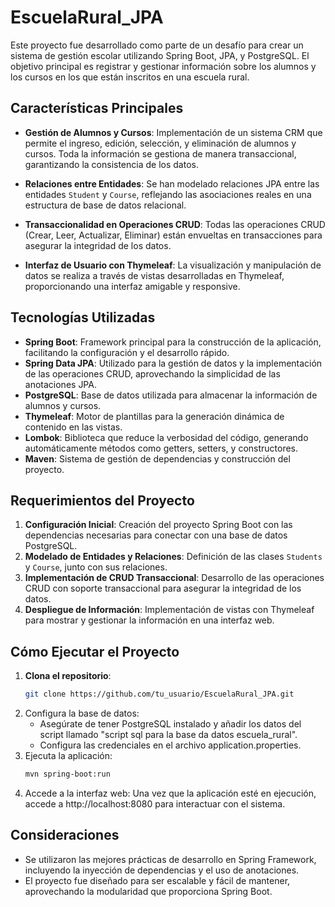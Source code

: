 # EscuelaRural_JPA

Este proyecto fue desarrollado como parte de un desafío para crear un sistema de gestión escolar utilizando Spring Boot, JPA, y PostgreSQL. El objetivo principal es registrar y gestionar información sobre los alumnos y los cursos en los que están inscritos en una escuela rural.

## Características Principales

- **Gestión de Alumnos y Cursos**: Implementación de un sistema CRM que permite el ingreso, edición, selección, y eliminación de alumnos y cursos. Toda la información se gestiona de manera transaccional, garantizando la consistencia de los datos.

- **Relaciones entre Entidades**: Se han modelado relaciones JPA entre las entidades `Student` y `Course`, reflejando las asociaciones reales en una estructura de base de datos relacional.

- **Transaccionalidad en Operaciones CRUD**: Todas las operaciones CRUD (Crear, Leer, Actualizar, Eliminar) están envueltas en transacciones para asegurar la integridad de los datos.

- **Interfaz de Usuario con Thymeleaf**: La visualización y manipulación de datos se realiza a través de vistas desarrolladas en Thymeleaf, proporcionando una interfaz amigable y responsive.

## Tecnologías Utilizadas

- **Spring Boot**: Framework principal para la construcción de la aplicación, facilitando la configuración y el desarrollo rápido.
- **Spring Data JPA**: Utilizado para la gestión de datos y la implementación de las operaciones CRUD, aprovechando la simplicidad de las anotaciones JPA.
- **PostgreSQL**: Base de datos utilizada para almacenar la información de alumnos y cursos.
- **Thymeleaf**: Motor de plantillas para la generación dinámica de contenido en las vistas.
- **Lombok**: Biblioteca que reduce la verbosidad del código, generando automáticamente métodos como getters, setters, y constructores.
- **Maven**: Sistema de gestión de dependencias y construcción del proyecto.

## Requerimientos del Proyecto

1. **Configuración Inicial**: Creación del proyecto Spring Boot con las dependencias necesarias para conectar con una base de datos PostgreSQL.
2. **Modelado de Entidades y Relaciones**: Definición de las clases `Students` y `Course`, junto con sus relaciones.
3. **Implementación de CRUD Transaccional**: Desarrollo de las operaciones CRUD con soporte transaccional para asegurar la integridad de los datos.
4. **Despliegue de Información**: Implementación de vistas con Thymeleaf para mostrar y gestionar la información en una interfaz web.

## Cómo Ejecutar el Proyecto

1. **Clona el repositorio**:
   ```bash
   git clone https://github.com/tu_usuario/EscuelaRural_JPA.git
2. Configura la base de datos:
   - Asegúrate de tener PostgreSQL instalado y añadir los datos del script llamado "script sql para la base da datos escuela_rural".
   - Configura las credenciales en el archivo application.properties.
4. Ejecuta la aplicación:
   ```bash
   mvn spring-boot:run
5. Accede a la interfaz web: Una vez que la aplicación esté en ejecución, accede a http://localhost:8080 para interactuar con el sistema.

## Consideraciones

- Se utilizaron las mejores prácticas de desarrollo en Spring Framework, incluyendo la inyección de dependencias y el uso de anotaciones.
- El proyecto fue diseñado para ser escalable y fácil de mantener, aprovechando la modularidad que proporciona Spring Boot.
